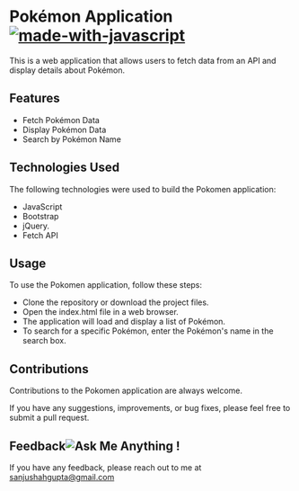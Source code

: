 
# Pokémon Application [![made-with-javascript](https://img.shields.io/badge/Made%20with-JavaScript-1f425f.svg)](https://www.javascript.com)

This is a web application that allows users to fetch data from an API and display details about Pokémon. 



## Features
- Fetch Pokémon Data
- Display Pokémon Data
- Search by Pokémon Name

## Technologies Used
The following technologies were used to build the Pokomen application:
- JavaScript
- Bootstrap
- jQuery.
- Fetch API
## Usage
To use the Pokomen application, follow these steps:
- Clone the repository or download the project files.
- Open the index.html file in a web browser.
- The application will load and display a list of Pokémon.
- To search for a specific Pokémon, enter the Pokémon's name in the search box.

## Contributions
Contributions to the Pokomen application are always welcome. 
 
 If you have any suggestions, improvements, or bug fixes, please feel free to submit a pull request.


## Feedback![Ask Me Anything !](https://img.shields.io/badge/Ask%20me-anything-1abc9c.svg)
If you have any feedback, please reach out to me at sanjushahgupta@gmail.com


